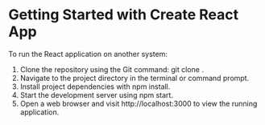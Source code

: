 # Getting Started with Create React App

To run the React application on another system:

1) Clone the repository using the Git command: git clone <repository-url>.
2) Navigate to the project directory in the terminal or command prompt.
3) Install project dependencies with npm install.
4) Start the development server using npm start.
5) Open a web browser and visit http://localhost:3000 to view the running application.
